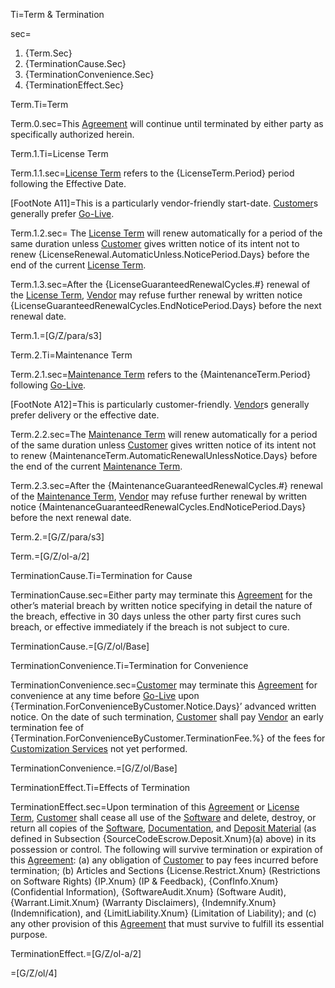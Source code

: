 Ti=Term & Termination

sec=<ol><li>{Term.Sec}<li>{TerminationCause.Sec}<li>{TerminationConvenience.Sec}<li>{TerminationEffect.Sec}</ol>

Term.Ti=Term

Term.0.sec=This <a class='definedterm' href='#Def.Agreement.sec'>Agreement</a> will continue until terminated by either party as specifically authorized herein.

Term.1.Ti=License Term

Term.1.1.sec=<a class='definedterm' href='#Def.License_Term.sec'>License Term</a> refers to the {LicenseTerm.Period} period following the Effective Date.

[FootNote A11]=This is a particularly vendor-friendly start-date. <a class='definedterm' href='#Def.Customer.sec'>Customer</a>s generally prefer <a class='definedterm' href='#Def.Go-Live.sec'>Go-Live</a>.

Term.1.2.sec= The <a class='definedterm' href='#Def.License_Term.sec'>License Term</a> will renew automatically for a period of the same duration unless <a class='definedterm' href='#Def.Customer.sec'>Customer</a> gives written notice of its intent not to renew {LicenseRenewal.AutomaticUnless.NoticePeriod.Days} before the end of the current <a class='definedterm' href='#Def.License_Term.sec'>License Term</a>.

Term.1.3.sec=After the {LicenseGuaranteedRenewalCycles.#} renewal of the <a class='definedterm' href='#Def.License_Term.sec'>License Term</a>, <a class='definedterm' href='#Def.Vendor.sec'>Vendor</a> may refuse further renewal by written notice {LicenseGuaranteedRenewalCycles.EndNoticePeriod.Days} before the next renewal date.

Term.1.=[G/Z/para/s3]

Term.2.Ti=Maintenance Term

Term.2.1.sec=<a class='definedterm' href='#Def.Maintenance_Term.sec'>Maintenance Term</a> refers to the {MaintenanceTerm.Period} following <a class='definedterm' href='#Def.Go-Live.sec'>Go-Live</a>.

[FootNote A12]=This is particularly customer-friendly. <a class='definedterm' href='#Def.Vendor.sec'>Vendor</a>s generally prefer delivery or the effective date.

Term.2.2.sec=The <a class='definedterm' href='#Def.Maintenance_Term.sec'>Maintenance Term</a> will renew automatically for a period of the same duration unless <a class='definedterm' href='#Def.Customer.sec'>Customer</a> gives written notice of its intent not to renew {MaintenanceTerm.AutomaticRenewalUnlessNotice.Days} before the end of the current <a class='definedterm' href='#Def.Maintenance_Term.sec'>Maintenance Term</a>.

Term.2.3.sec=After the {MaintenanceGuaranteedRenewalCycles.#} renewal of the <a class='definedterm' href='#Def.Maintenance_Term.sec'>Maintenance Term</a>, <a class='definedterm' href='#Def.Vendor.sec'>Vendor</a> may refuse further renewal by written notice {MaintenanceGuaranteedRenewalCycles.EndNoticePeriod.Days} before the next renewal date.

Term.2.=[G/Z/para/s3]

Term.=[G/Z/ol-a/2]

TerminationCause.Ti=Termination for Cause

TerminationCause.sec=Either party may terminate this <a class='definedterm' href='#Def.Agreement.sec'>Agreement</a> for the other’s material breach by written notice specifying in detail the nature of the breach, effective in 30 days unless the other party first cures such breach, or effective immediately if the breach is not subject to cure.

TerminationCause.=[G/Z/ol/Base]

TerminationConvenience.Ti=Termination for Convenience

TerminationConvenience.sec=<a class='definedterm' href='#Def.Customer.sec'>Customer</a> may terminate this <a class='definedterm' href='#Def.Agreement.sec'>Agreement</a> for convenience at any time before <a class='definedterm' href='#Def.Go-Live.sec'>Go-Live</a> upon {Termination.ForConvenienceByCustomer.Notice.Days}’ advanced written notice. On the date of such termination, <a class='definedterm' href='#Def.Customer.sec'>Customer</a> shall pay <a class='definedterm' href='#Def.Vendor.sec'>Vendor</a> an early termination fee of {Termination.ForConvenienceByCustomer.TerminationFee.%} of the fees for <a class='definedterm' href='#Def.Customization_Services.sec'>Customization Services</a> not yet performed.

TerminationConvenience.=[G/Z/ol/Base]

TerminationEffect.Ti=Effects of Termination

TerminationEffect.sec=Upon termination of this <a class='definedterm' href='#Def.Agreement.sec'>Agreement</a> or <a class='definedterm' href='#Def.License_Term.sec'>License Term</a>, <a class='definedterm' href='#Def.Customer.sec'>Customer</a> shall cease all use of the <a class='definedterm' href='#Def.Software.sec'>Software</a> and delete, destroy, or return all copies of the <a class='definedterm' href='#Def.Software.sec'>Software</a>, <a class='definedterm' href='#Def.Documentation.sec'>Documentation</a>, and <a class='definedterm' href='#Def.Deposit_Material.sec'>Deposit Material</a> (as defined in Subsection {SourceCodeEscrow.Deposit.Xnum}(a) above) in its possession or control. The following will survive termination or expiration of this <a class='definedterm' href='#Def.Agreement.sec'>Agreement</a>: (a) any obligation of <a class='definedterm' href='#Def.Customer.sec'>Customer</a> to pay fees incurred before termination; (b) Articles and Sections {License.Restrict.Xnum} (Restrictions on Software Rights) {IP.Xnum} (IP & Feedback), {ConfInfo.Xnum} (Confidential Information), {SoftwareAudit.Xnum} (Software Audit), {Warrant.Limit.Xnum} (Warranty Disclaimers), {Indemnify.Xnum} (Indemnification), and {LimitLiability.Xnum} (Limitation of Liability); and (c) any other provision of this <a class='definedterm' href='#Def.Agreement.sec'>Agreement</a> that must survive to fulfill its essential purpose.

TerminationEffect.=[G/Z/ol-a/2]

=[G/Z/ol/4]
